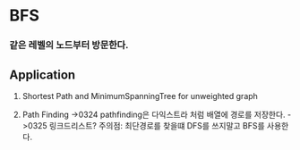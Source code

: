 # BFS

### 같은 레벨의 노드부터 방문한다.


## Application


1. Shortest Path and MinimumSpanningTree for unweighted graph

2. Path Finding
->0324
    pathfinding은 다익스트라 처럼 배열에 경로를 저장한다.
        ->0325 링크드리스트?
주의점: 최단경로를 찾을떄 DFS를 쓰지말고 BFS를 사용한다.
